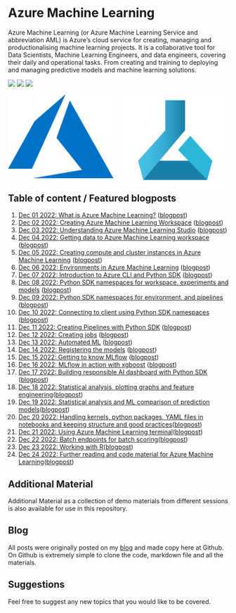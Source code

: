 # Azure Machine Learning

Azure Machine Learning (or Azure Machine Learning Service and abbreviation AML) is Azure’s cloud service for creating, managing and productionalising machine learning projects. It is a collaborative tool for Data Scientists, Machine Learning Engineers, and data engineers, covering their daily and operational tasks. From creating and training to deploying and managing predictive models and machine learning solutions.


<!-- badges: start -->
![](http://img.shields.io/badge/Azure-MachineLearning-red.svg) ![](http://img.shields.io/badge/Microsoft-Azure-blue.svg) 
![](https://img.shields.io/github/forks/tomaztk/azure-machine-learning?style=social)
<!-- badges: end -->



<img src="imgs/logo-AML.png" align="right" width="240" />
<img src="imgs/logo-azure.svg"  width="240" />


## Table of content / Featured blogposts 

1. [Dec 01 2022: What is Azure Machine Learning?](../01-What-is-Azure-machine-learning.md) ([blogpost](https://tomaztsql.wordpress.com/2022/12/01/advent-of-2022-day-1-what-is-azure-machine-learning/))
2. [Dec 02 2022: Creating Azure Machine Learning Workspace](../02-Creating-azure-machine-learning-workspace.md) ([blogpost](https://tomaztsql.wordpress.com/2022/12/02/advent-of-2022-day-2-creating-azure-machine-learning-workspace/))
3. [Dec 03 2022: Understanding Azure Machine Learning Studio](../03-Understanding-Azure-Machine-Learning-Studio.md) ([blogpost](https://tomaztsql.wordpress.com/2022/12/03/advent-of-2022-day-3-understanding-azure-machine-learning-studio/))
4. [Dec 04 2022: Getting data to Azure Machine Learning workspace](../04-Getting-data-to-Azure-Machine-Learning-workspace.md) ([blogpost](https://tomaztsql.wordpress.com/2022/12/04/advent-of-2022-day-4-getting-data-to-azure-machine-learning-workspace/))
5. [Dec 05 2022: Creating compute and cluster instances in Azure Machine Learning](../05-Creating-compute-and-cluster-instances-in-Azure-Machine-Learning.md) ([blogpost](https://tomaztsql.wordpress.com/2022/12/05/advent-of-2022-day-5-creating-compute-and-cluster-instances-in-azure-machine-learning/))
6. [Dec 06 2022: Environments in Azure Machine Learning](../06-Environments-in-Azure-Machine-Learning.md) ([blogpost](https://tomaztsql.wordpress.com/2022/12/06/advent-of-2022-day-6-environments-in-azure-machine-learning/))
7. [Dec 07 2022: Introduction to Azure CLI and Python SDK](../07-Introduction-to-Azure-CLI-and-Python-SDK.md) ([blogpost](https://tomaztsql.wordpress.com/2022/12/07/advent-of-2022-day-7-introduction-to-azure-cli-and-python-sdk/))
8. [Dec 08 2022: Python SDK namespaces for workspace, experiments and models](../08-Python-SDK-namespaces-for-workspace-experiments-and-models.md) ([blogpost](https://tomaztsql.wordpress.com/2022/12/08/advent-of-2022-day-8-python-sdk-namespaces-for-workspace-experiments-and-models/))
9. [Dec 09 2022: Python SDK namespaces for environment, and pipelines](../09-Python-SDK-namespaces-for-environment-and-pipelines.md) ([blogpost](https://tomaztsql.wordpress.com/2022/12/09/advent-of-2022-day-9-python-sdk-namespaces-for-environment-and-pipelines/))
10. [Dec 10 2022: Connecting to client using Python SDK namespaces](../10-Connecting-to-client-using-Python-SDK-namespaces.md) ([blogpost](https://tomaztsql.wordpress.com/2022/12/10/advent-of-2022-day-10-connecting-to-client-using-python-sdk-namespaces/))
11. [Dec 11 2022: Creating Pipelines with Python SDK](../11-Creating-Pipelines-with-Python-SDK.md) ([blogpost](https://tomaztsql.wordpress.com/2022/12/11/advent-of-2022-day-11-creating-pipelines-with-python-sdk/))
12. [Dec 12 2022: Creating jobs](../12-Creating-jobs.md) ([blogpost](https://tomaztsql.wordpress.com/2022/12/11/advent-of-2022-day-12-creating-jobs/))
13. [Dec 13 2022: Automated ML](../13-Automated-ML.md) ([blogpost](https://tomaztsql.wordpress.com/2022/12/13/advent-of-2022-day-13-automated-ml/))
14. [Dec 14 2022: Registering the models](../14-Registering-the-models.md) ([blogpost](https://tomaztsql.wordpress.com/2022/12/14/advent-of-2022-day-14-registering-the-models/))
15. [Dec 15 2022: Getting to know MLflow](../15-Getting-to-know-MLflow.md) ([blogpost](https://tomaztsql.wordpress.com/2022/12/15/advent-of-2022-day-15-getting-to-know-mlflow/))
16. [Dec 16 2022: MLflow in action with xgboost](../16-MLflow-in-action-with-xgboost.md) ([blogpost](https://tomaztsql.wordpress.com/2022/12/16/advent-of-2022-day-16-mlflow-in-action-with-xgboost/))
17. [Dec 17 2022: Building responsible AI dashboard with Python SDK](../17-Building-responsible-AI-dashboard-with-Python-SDK.md) ([blogpost](https://tomaztsql.wordpress.com/2022/12/17/advent-of-2022-day-17-building-responsible-ai-dashboard-with-python-sdk/))
18. [Dec 18 2022: Statistical analysis, plotting graphs and feature engineering](../18-Statistical-analysis-plotting-graphs-and-feature-engineering.md)([blogpost](https://tomaztsql.wordpress.com/2022/12/18/advent-of-2022-day-18-statistical-analysis-plotting-graphs-and-feature-engineering/))
19. [Dec 19 2022: Statistical analysis and ML comparison of prediction models](../19-Statistical-analysis-and-ML-comparison-of-prediction-models.md)([blogpost](https://tomaztsql.wordpress.com/2022/12/19/advent-of-2022-day-19-statistical-analysis-and-ml-comparison-of-prediction-models/))
20. [Dec 20 2022: Handling kernels, python packages, YAML files in notebooks and keeping structure and good practices](../20-Handling-kernels-python-packages-YAML-files-in-notebooks-and-keeping-structure-and-good-practices.md)([blogpost](https://tomaztsql.wordpress.com/2022/12/20/advent-of-2022-day-20-handling-kernels-python-packages-yaml-files-in-notebooks-and-keeping-structure-and-good-practices/))
21. [Dec 21 2022: Using Azure Machine Learning terminal](../21-Using-Azure-Machine-Learning-terminal.md)([blogpost](https://tomaztsql.wordpress.com/2022/12/21/advent-of-2022-day-21-using-azure-machine-learning-terminal/))
22. [Dec 22 2022: Batch endpoints for batch scoring](../22-Batch-endpoints-for-batch-scoring.md)([blogpost](https://tomaztsql.wordpress.com/2022/12/22/advent-of-2022-day-22-batch-endpoints-for-batch-scoring/))
23. [Dec 23 2022: Working with R](../23Working-with-R.md)([blogpost](https://tomaztsql.wordpress.com/2022/12/23/advent-of-2022-day-23-working-with-r/))
24. [Dec 24 2022: Further reading and code material for Azure Machine Learning](../24-Further-reading-and-code-material-for-Azure-Machine-Learning.md)([blogpost](https://tomaztsql.wordpress.com/2022/12/24/advent-of-2022-day-24-additional-reading-material-books/))



## Additional Material

Additional Material as a collection of demo materials from different sessions is also available for use in this repository.

## Blog

All posts were originally posted on my [blog](https://tomaztsql.wordpress.com) and made copy here at Github. On Github is extremely simple to clone the code, markdown file and all the materials.


## Suggestions
Feel free to suggest any new topics that you would like to be covered.

